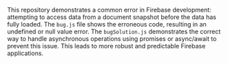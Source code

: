 This repository demonstrates a common error in Firebase development: attempting to access data from a document snapshot before the data has fully loaded.  The `bug.js` file shows the erroneous code, resulting in an undefined or null value error. The `bugSolution.js` demonstrates the correct way to handle asynchronous operations using promises or async/await to prevent this issue.  This leads to more robust and predictable Firebase applications.